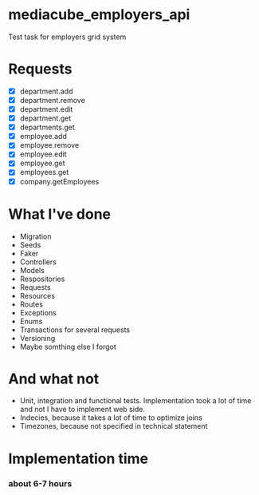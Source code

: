 # mediacube_employers_api
Test task for employers grid system

# Requests
- [x] department.add
- [x] department.remove
- [x] department.edit
- [x] department.get
- [x] departments.get
- [x] employee.add
- [x] employee.remove
- [x] employee.edit
- [x] employee.get
- [x] employees.get
- [x] company.getEmployees

# What I've done
- Migration
- Seeds
- Faker
- Controllers
- Models
- Respositories
- Requests
- Resources
- Routes
- Exceptions
- Enums
- Transactions for several requests
- Versioning
- Maybe somthing else I forgot

# And what not
- Unit, integration and functional tests. Implementation took a lot of time and not I have to implement web side.
- Indecies, because it takes a lot of time to optimize joins
- Timezones, because not specified in technical statement

# Implementation time
### about 6-7 hours
